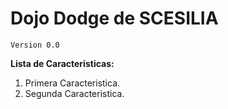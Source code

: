 # Dojo Dodge de SCESILIA

`Version 0.0`

**Lista de Caracteristicas:**

1. Primera Caracteristica.
2. Segunda Caracteristica.